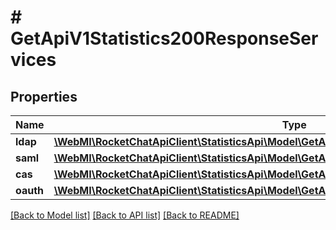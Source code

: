 # # GetApiV1Statistics200ResponseServices

## Properties

Name | Type | Description | Notes
------------ | ------------- | ------------- | -------------
**ldap** | [**\WebMI\RocketChatApiClient\StatisticsApi\Model\GetApiV1Statistics200ResponseServicesLdap**](GetApiV1Statistics200ResponseServicesLdap.md) |  | [optional]
**saml** | [**\WebMI\RocketChatApiClient\StatisticsApi\Model\GetApiV1Statistics200ResponseServicesSaml**](GetApiV1Statistics200ResponseServicesSaml.md) |  | [optional]
**cas** | [**\WebMI\RocketChatApiClient\StatisticsApi\Model\GetApiV1Statistics200ResponseServicesCas**](GetApiV1Statistics200ResponseServicesCas.md) |  | [optional]
**oauth** | [**\WebMI\RocketChatApiClient\StatisticsApi\Model\GetApiV1Statistics200ResponseServicesOauth**](GetApiV1Statistics200ResponseServicesOauth.md) |  | [optional]

[[Back to Model list]](../../README.md#models) [[Back to API list]](../../README.md#endpoints) [[Back to README]](../../README.md)
